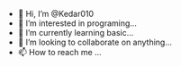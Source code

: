 - 👋 Hi, I’m @Kedar010
- 👀 I’m interested in programing...
- 🌱 I’m currently learning basic...
- 💞️ I’m looking to collaborate on anything...
- 📫 How to reach me ...

<!---
Kedar010/Kedar010 is a ✨ special ✨ repository because its `README.md` (this file) appears on your GitHub profile.
You can click the Preview link to take a look at your changes.
--->
